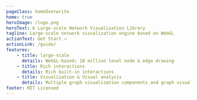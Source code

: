 ```yaml
---
pageClass: homeOverwrite
home: true
heroImage: /logo.png
heroText: A Large-scale Network Visualization Library
tagline: Large-scale network visualization engine based on WebGL
actionText: Get Start →
actionLink: /guide/
features:
    - title: large-scale
      details: WebGL-based; 10 million level node & edge drawing
    - title: Rich interactions
      details: Rich built-in interactions
    - title: Visualization & Visual analysis
      details: Multiple graph visualization components and graph visual analysis techniques
footer: MIT Licensed
---
```

<demo-background/>
<demo-table/>
